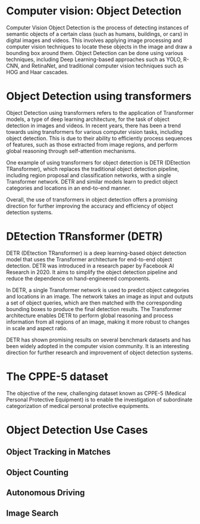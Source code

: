 # Computer vision: Object Detection<br>
Computer Vision Object Detection is the process of detecting instances of semantic objects of a certain class (such as humans, buildings, or cars) in digital images and videos. This involves applying image processing and computer vision techniques to locate these objects in the image and draw a bounding box around them. Object Detection can be done using various techniques, including Deep Learning-based approaches such as YOLO, R-CNN, and RetinaNet, and traditional computer vision techniques such as HOG and Haar cascades.<br>

# Object Detection using transformers <br>
Object Detection using transformers refers to the application of Transformer models, a type of deep learning architecture, for the task of object detection in images and videos. In recent years, there has been a trend towards using transformers for various computer vision tasks, including object detection. This is due to their ability to efficiently process sequences of features, such as those extracted from image regions, and perform global reasoning through self-attention mechanisms.<br>

One example of using transformers for object detection is DETR (DEtection TRansformer), which replaces the traditional object detection pipeline, including region proposal and classification networks, with a single Transformer network. DETR and similar models learn to predict object categories and locations in an end-to-end manner.<br>

Overall, the use of transformers in object detection offers a promising direction for further improving the accuracy and efficiency of object detection systems.<br>

# DEtection TRansformer (DETR)<br>
DETR (DEtection TRansformer) is a deep learning-based object detection model that uses the Transformer architecture for end-to-end object detection. DETR was introduced in a research paper by Facebook AI Research in 2020. It aims to simplify the object detection pipeline and reduce the dependence on hand-engineered components.<br>

In DETR, a single Transformer network is used to predict object categories and locations in an image. The network takes an image as input and outputs a set of object queries, which are then matched with the corresponding bounding boxes to produce the final detection results. The Transformer architecture enables DETR to perform global reasoning and process information from all regions of an image, making it more robust to changes in scale and aspect ratio.<br>

DETR has shown promising results on several benchmark datasets and has been widely adopted in the computer vision community. It is an interesting direction for further research and improvement of object detection systems.<br>

# The CPPE-5 dataset <br>
The objective of the new, challenging dataset known as CPPE-5 (Medical Personal Protective Equipment) is to enable the investigation of subordinate categorization of medical personal protective equipments.<br>
# Object Detection Use Cases<br>
## Object Tracking in Matches<br>
## Object Counting<br>
## Autonomous Driving<br>
## Image Search<br>

